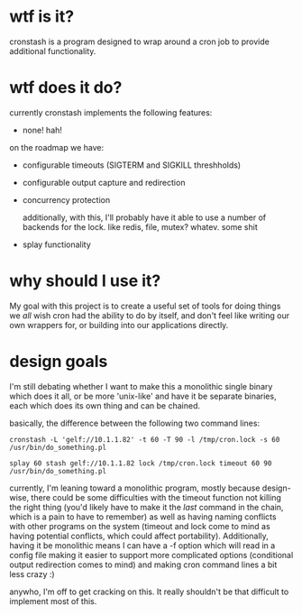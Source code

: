 # wtf is it?
cronstash is a program designed to wrap around a cron job to provide
additional functionality.

# wtf does it do?

currently cronstash implements the following features:

* none! hah!

on the roadmap we have:

* configurable timeouts (SIGTERM and SIGKILL threshholds)
* configurable output capture and redirection
* concurrency protection 

	additionally, with this, I'll probably have it able to use a number of
	backends for the lock. like redis, file, mutex? whatev. some shit

* splay functionality

# why should I use it?

My goal with this project is to create a useful set of tools for doing things we *all*
wish cron had the ability to do by itself, and don't feel like writing our own wrappers
for, or building into our applications directly. 

# design goals

I'm still debating whether I want to make this a monolithic single binary which does
it all, or be more 'unix-like' and have it be separate binaries, each which does
its own thing and can be chained.

basically, the difference between the following two command lines:

	cronstash -L 'gelf://10.1.1.82' -t 60 -T 90 -l /tmp/cron.lock -s 60 /usr/bin/do_something.pl

	splay 60 stash gelf://10.1.1.82 lock /tmp/cron.lock timeout 60 90 /usr/bin/do_something.pl

currently, I'm leaning toward a monolithic program, mostly because design-wise, there
could be some difficulties with the timeout function not killing the right thing (you'd
likely have to make it the *last* command in the chain, which is a pain to have to remember)
as well as having naming conflicts with other programs on the system (timeout and lock
come to mind as having potential conflicts, which could affect portability). Additionally,
having it be monolithic means I can have a -f option which will read in a config file making
it easier to support more complicated options (conditional output redirection comes to mind)
and making cron command lines a bit less crazy :)

anywho, I'm off to get cracking on this. It really shouldn't be that difficult to implement most
of this.
